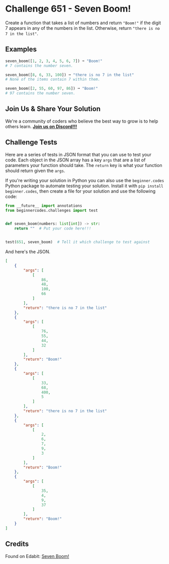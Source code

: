 # Challenge 651 - Seven Boom!

Create a function that takes a list of numbers and return `"Boom!"` if the digit 7 appears in any of the numbers in the list. Otherwise, return `"there is no 7 in the list"`.

## Examples
```python
seven_boom([1, 2, 3, 4, 5, 6, 7]) ➞ "Boom!"
# 7 contains the number seven.

seven_boom([8, 6, 33, 100]) ➞ "there is no 7 in the list"
# None of the items contain 7 within them.

seven_boom([2, 55, 60, 97, 86]) ➞ "Boom!"
# 97 contains the number seven.
```
## Join Us & Share Your Solution

We're a community of coders who believe the best way to grow is to help others learn. **[Join us on Discord!!!](https://discord.gg/sfHykntuGy)**

## Challenge Tests

Here are a series of tests in JSON format that you can use to test your code. Each object in the JSON array has a key `args` that are a list of parameters your function should take. The `return` key is what your function should return given the `args`. 

If you're writing your solution in Python you can also use the `beginner.codes` Python package to automate testing your solution. Install it with `pip install beginner.codes`, then create a file for your solution and use the following code:
```python
from __future__ import annotations
from beginnercodes.challenges import test


def seven_boom(numbers: list[int]) -> str:
    return ""  # Put your code here!!!


test(651, seven_boom)  # Tell it which challenge to test against
```
And here's the JSON.
```json
[
    {
        "args": [
            [
                86,
                48,
                100,
                66
            ]
        ],
        "return": "there is no 7 in the list"
    },
    {
        "args": [
            [
                76,
                55,
                44,
                32
            ]
        ],
        "return": "Boom!"
    },
    {
        "args": [
            [
                33,
                68,
                400,
                5
            ]
        ],
        "return": "there is no 7 in the list"
    },
    {
        "args": [
            [
                2,
                6,
                7,
                9,
                3
            ]
        ],
        "return": "Boom!"
    },
    {
        "args": [
            [
                35,
                4,
                9,
                37
            ]
        ],
        "return": "Boom!"
    }
]
```
## Credits

Found on Edabit: [Seven Boom!](https://edabit.com/challenge/BokhFunYBvsvHEjfx)
